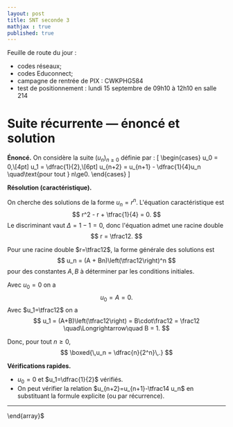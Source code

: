 ```yaml
---
layout: post
title: SNT seconde 3
mathjax : true
published: true
---
```

Feuille de route du jour : 

* codes réseaux;
* codes Educonnect;
* campagne de rentrée de PIX : CWKPHG584
* test de positionnement : lundi 15 septembre de 09h10 à 12h10 en salle 214

# Suite récurrente — énoncé et solution

**Énoncé.** On considère la suite $(u_n)_{n\ge 0}$ définie par :
\[
\begin{cases}
u_0 = 0,\\[4pt]
u_1 = \dfrac{1}{2},\\[6pt]
u_{n+2} = u_{n+1} - \dfrac{1}{4}u_n \quad\text{pour tout } n\ge0.
\end{cases}
\]

**Résolution (caractéristique).**

On cherche des solutions de la forme $u_n = r^n$. L'équation caractéristique est
$$
r^2 - r + \tfrac{1}{4} = 0.
$$
Le discriminant vaut $\Delta = 1 - 1 = 0$, donc l'équation admet une racine double
$$
r = \tfrac12.
$$

Pour une racine double $r=\tfrac12$, la forme générale des solutions est
$$
u_n = (A + Bn)\left(\tfrac12\right)^n
$$
pour des constantes $A,B$ à déterminer par les conditions initiales.

Avec $u_0=0$ on a
$$
u_0 = A = 0.
$$
Avec $u_1=\tfrac12$ on a
$$
u_1 = (A+B)\left(\tfrac12\right) = B\cdot\frac12 = \frac12 \quad\Longrightarrow\quad B = 1.
$$

Donc, pour tout $n\ge0$,
$$
\boxed{\,u_n = \dfrac{n}{2^n}\,.}
$$

**Vérifications rapides.**
- $u_0=0$ et $u_1=\dfrac{1}{2}$ vérifiés.
- On peut vérifier la relation $u_{n+2}=u_{n+1}-\tfrac14 u_n$ en substituant la formule explicite (ou par récurrence).

---


\end{array}$

